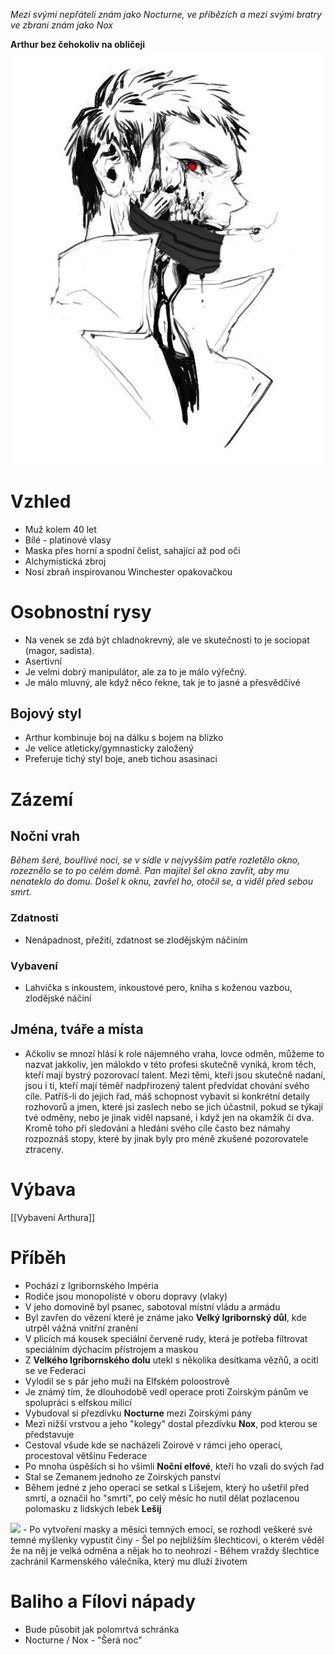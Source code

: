 *Mezi svými nepřáteli znám jako Nocturne, ve příbězích a mezi svými bratry ve zbrani znám jako Nox*

**Arthur bez čehokoliv na obličeji**
<img src="/assets/ARHUR.png"/>

# Vzhled

- Muž kolem 40 let
- Bílé - platinové vlasy
- Maska přes horní a spodní čelist, sahající až pod oči
- Alchymistická zbroj 
- Nosí zbraň inspirovanou Winchester opakovačkou 

# Osobnostní rysy

- Na venek se zdá být chladnokrevný, ale ve skutečnosti to je sociopat (magor, sadista).
- Asertivní
- Je velmi dobrý manipulátor, ale za to je málo výřečný. 
- Je málo mluvný, ale když něco řekne, tak je to jasné a přesvědčivé
  
## Bojový styl

- Arthur kombinuje boj na dálku s bojem na blízko
- Je velice atleticky/gymnasticky založený
- Preferuje tichý styl boje, aneb tichou asasinaci

# Zázemí

## Noční vrah

*Během šeré, bouřlivé noci, se v sídle v nejvyšším patře rozletělo okno, rozeznělo se to po celém domě. Pan majitel šel okno zavřít, aby mu nenateklo do domu. Došel k oknu, zavřel ho, otočil se, a viděl před sebou smrt.*

### Zdatnosti

- Nenápadnost, přežití, zdatnost se zlodějským náčiním

### Vybavení

- Lahvička s inkoustem, inkoustové pero, kniha s koženou vazbou, zlodějské náčiní

## Jména, tváře a místa

- Ačkoliv se mnozí hlásí k role nájemného vraha, lovce odměn, můžeme to nazvat jakkoliv, jen málokdo v této profesi skutečně vyniká, krom těch, kteří mají bystrý pozorovací talent. Mezi těmi, kteři jsou skutečně nadaní, jsou i ti, kteří mají téměř nadpřirozený talent předvídat chování svého cíle. Patříš-li do jejich řad, máš schopnost vybavit si konkrétní detaily rozhovorů a jmen, které jsi zaslech nebo se jich účastnil, pokud se týkají tvé odměny, nebo je jinak viděl napsané, i když jen na okamžik či dva. Kromě toho při sledování a hledání svého cíle často bez námahy rozpoznáš stopy, které by jinak byly pro méně zkušené pozorovatele ztraceny.

# Výbava

[[Vybavení Arthura]] 

# Příběh
- Pochází z Igribornského Impéria
- Rodiče jsou monopolisté v oboru dopravy (vlaky)
- V jeho domovině byl psanec, sabotoval místní vládu a armádu
- Byl zavřen do vězení které je známe jako **Velký Igribornský důl**, kde utrpěl vážná vnitřní zranění
- V plicích má kousek speciální červené rudy, která je potřeba filtrovat speciálním dýchacím přístrojem a maskou
- Z **Velkého Igribornského dolu** utekl s několika desítkama vězňů, a ocitl se ve Federaci
- Vylodil se s pár jeho muži na Elfském poloostrově
- Je známý tím, že dlouhodobě vedl operace proti Zoirským pánům ve spolupráci s elfskou milicí
- Vybudoval si přezdívku **Nocturne** mezi Zoirskými pány
- Mezi nižší vrstvou a jeho "kolegy" dostal přezdívku **Nox**, pod kterou se představuje
- Cestoval všude kde se nacházeli Zoirové v rámci jeho operací, procestoval většinu Federace
- Po mnoha úspěších si ho všimli **Noční elfové**, kteří ho vzali do svých řad
- Stal se Zemanem jednoho ze Zoirských panství
- Během jedné z jeho operací se setkal s Lišejem, který ho ušetřil před smrtí, a označil ho "smrtí", po celý měsíc ho nutil dělat pozlacenou polomasku z lidských lebek
**Lešij**
<img src="/assets/lešij.png"/>
- Po vytvoření masky a měsíci temných emocí, se rozhodl veškeré své temné myšlenky vypustit činy
- Šel po nejbližším šlechticovi, o kterém věděl že na něj je velká odměna a nějak ho to neohrozí
- Během vraždy šlechtice zachránil Karmenského válečníka, který mu dluží životem

# Baliho a Fílovi nápady
- Bude působit jak polomrtvá schránka
- Nocturne / Nox - "Šerá noc"


